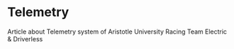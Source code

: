 # Telemetry
Article about Telemetry system of Aristotle University Racing Team Electric &amp; Driverless
